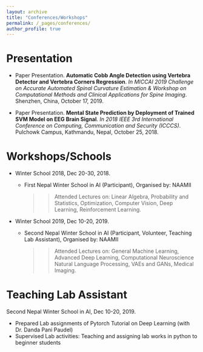 ```yaml
---
layout: archive
title: "Conferences/Workshops"
permalink: /_pages/conferences/
author_profile: true
---
```


Presentation
======
- Paper Presentation. **Automatic Cobb Angle Detection using Vertebra Detector and Vertebra Corners Regression**.
  *In MICCAI 2019 Challenge on Accurate Automated Spinal Curvature Estimation & Workshop 
  on Computational Methods and Clinical Applications for Spine Imaging*. Shenzhen, China, October 17, 2019.

- Paper Presentation. **Mental State Prediction by Deployment of Trained SVM Model on EEG Brain Signal**.
  *In 2018 IEEE 3rd International Conference on Computing, Communication and Security (ICCCS)*. Pulchowk Campus, Kathmandu, Nepal, October 25, 2018. 

 
  
Workshops/Schools
======  

- Winter School 2018, Dec 20-30, 2018.
  * First Nepal Winter School in AI (Participant), Organised by: NAAMII
    >> Attended Lectures on: Linear Algebra, Probability and Statistics, Optimization, Computer Vision, Deep Learning, 
       Reinforcement Learning.

- Winter School 2019, Dec 10-20, 2019.
  * Second Nepal Winter School in AI (Participant, Volunteer, Teaching Lab Assistant), Organised by: NAAMII
    >> Attended Lectures on: General Machine Learning, Advanced Deep Learning, Computational Neuroscience Natural Language Processing, VAEs and GANs, 
       Medical Imaging.

   
Teaching Lab Assistant
======
Second Nepal Winter School in AI, Dec 10-20, 2019.

 * Prepared Lab assignments of Pytorch Tutorial on Deep Learning (with Dr. Danda Pani Paudel)
 * Supervised Lab activities: Teaching and assigning lab works in python to beginner students



